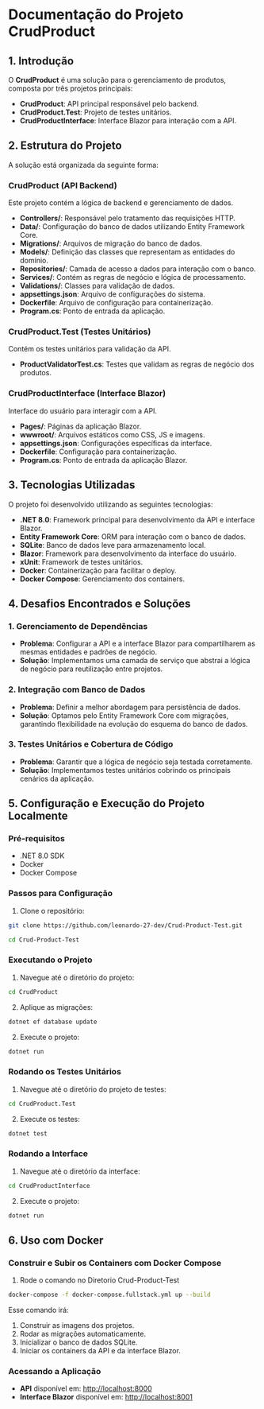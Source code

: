 # Documentação do Projeto CrudProduct

## 1. Introdução
O **CrudProduct** é uma solução para o gerenciamento de produtos, composta por três projetos principais: 

- **CrudProduct**: API principal responsável pelo backend.
- **CrudProduct.Test**: Projeto de testes unitários.
- **CrudProductInterface**: Interface Blazor para interação com a API.

## 2. Estrutura do Projeto
A solução está organizada da seguinte forma:

### **CrudProduct** (API Backend)
Este projeto contém a lógica de backend e gerenciamento de dados.

- **Controllers/**: Responsável pelo tratamento das requisições HTTP.
- **Data/**: Configuração do banco de dados utilizando Entity Framework Core.
- **Migrations/**: Arquivos de migração do banco de dados.
- **Models/**: Definição das classes que representam as entidades do domínio.
- **Repositories/**: Camada de acesso a dados para interação com o banco.
- **Services/**: Contém as regras de negócio e lógica de processamento.
- **Validations/**: Classes para validação de dados.
- **appsettings.json**: Arquivo de configurações do sistema.
- **Dockerfile**: Arquivo de configuração para containerização.
- **Program.cs**: Ponto de entrada da aplicação.

### **CrudProduct.Test** (Testes Unitários)
Contém os testes unitários para validação da API.

- **ProductValidatorTest.cs**: Testes que validam as regras de negócio dos produtos.

### **CrudProductInterface** (Interface Blazor)
Interface do usuário para interagir com a API.

- **Pages/**: Páginas da aplicação Blazor.
- **wwwroot/**: Arquivos estáticos como CSS, JS e imagens.
- **appsettings.json**: Configurações específicas da interface.
- **Dockerfile**: Configuração para containerização.
- **Program.cs**: Ponto de entrada da aplicação Blazor.

## 3. Tecnologias Utilizadas
O projeto foi desenvolvido utilizando as seguintes tecnologias:

- **.NET 8.0**: Framework principal para desenvolvimento da API e interface Blazor.
- **Entity Framework Core**: ORM para interação com o banco de dados.
- **SQLite**: Banco de dados leve para armazenamento local.
- **Blazor**: Framework para desenvolvimento da interface do usuário.
- **xUnit**: Framework de testes unitários.
- **Docker**: Containerização para facilitar o deploy.
- **Docker Compose**: Gerenciamento dos containers.

## 4. Desafios Encontrados e Soluções

### **1. Gerenciamento de Dependências**
- **Problema**: Configurar a API e a interface Blazor para compartilharem as mesmas entidades e padrões de negócio.
- **Solução**: Implementamos uma camada de serviço que abstrai a lógica de negócio para reutilização entre projetos.

### **2. Integração com Banco de Dados**
- **Problema**: Definir a melhor abordagem para persistência de dados.
- **Solução**: Optamos pelo Entity Framework Core com migrações, garantindo flexibilidade na evolução do esquema do banco de dados.

### **3. Testes Unitários e Cobertura de Código**
- **Problema**: Garantir que a lógica de negócio seja testada corretamente.
- **Solução**: Implementamos testes unitários cobrindo os principais cenários da aplicação.

## 5. Configuração e Execução do Projeto Localmente

### Pré-requisitos
- .NET 8.0 SDK
- Docker
- Docker Compose

### Passos para Configuração
1. Clone o repositório:
```bash
git clone https://github.com/leonardo-27-dev/Crud-Product-Test.git

cd Crud-Product-Test
```  

### Executando o Projeto
1. Navegue até o diretório do projeto:
```bash
cd CrudProduct
```  

2. Aplique as migrações:
```bash
dotnet ef database update
```   

2. Execute o projeto:
```bash
dotnet run 
``` 

### Rodando os Testes Unitários
1. Navegue até o diretório do projeto de testes:
```bash
cd CrudProduct.Test
```    

2. Execute os testes:
```bash
dotnet test
```     

### Rodando a Interface
1. Navegue até o diretório da interface:
```bash
cd CrudProductInterface
```    

2. Execute o projeto:
```bash
dotnet run
```  

## 6. Uso com Docker

### Construir e Subir os Containers com Docker Compose

1. Rode o comando no Diretorio Crud-Product-Test
```bash
docker-compose -f docker-compose.fullstack.yml up --build
```

Esse comando irá:
1. Construir as imagens dos projetos.
2. Rodar as migrações automaticamente.
3. Inicializar o banco de dados SQLite.
4. Iniciar os containers da API e da interface Blazor.

### Acessando a Aplicação
- **API** disponível em: [http://localhost:8000](http://localhost:8000)
- **Interface Blazor** disponível em: [http://localhost:8001](http://localhost:8001)

